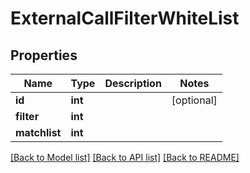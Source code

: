 # ExternalCallFilterWhiteList

## Properties
Name | Type | Description | Notes
------------ | ------------- | ------------- | -------------
**id** | **int** |  | [optional] 
**filter** | **int** |  | 
**matchlist** | **int** |  | 

[[Back to Model list]](../README.md#documentation-for-models) [[Back to API list]](../README.md#documentation-for-api-endpoints) [[Back to README]](../README.md)


